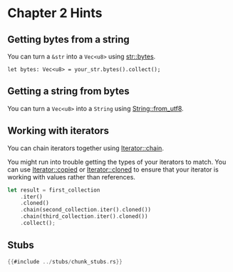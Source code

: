 # Chapter 2 Hints

## Getting bytes from a string
You can turn a `&str` into a `Vec<u8>` using [str::bytes](https://doc.rust-lang.org/beta/std/primitive.str.html#method.bytes). 

`let bytes: Vec<u8> = your_str.bytes().collect();`
   
## Getting a string from bytes
You can turn a `Vec<u8>` into a `String` using [String::from_utf8](https://doc.rust-lang.org/std/string/struct.String.html#method.from_utf8). 


## Working with iterators
You can chain iterators together using [Iterator::chain](https://doc.rust-lang.org/std/iter/trait.Iterator.html#method.chain).

You might run into trouble getting the types of your iterators to match. You can use [Iterator::copied](https://doc.rust-lang.org/std/iter/trait.Iterator.html#method.copied) or 
[Iterator::cloned](https://doc.rust-lang.org/std/iter/trait.Iterator.html#method.cloned) to ensure that your iterator is working with values rather than references.


```rust
let result = first_collection
    .iter()
    .cloned()
    .chain(second_collection.iter().cloned())
    .chain(third_collection.iter().cloned())
    .collect();
```



## Stubs

```rust
{{#include ../stubs/chunk_stubs.rs}}
```
